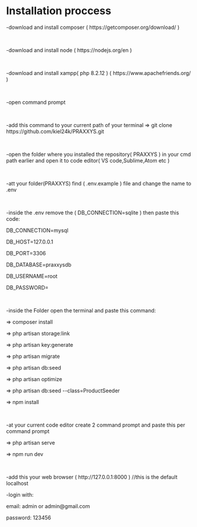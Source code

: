 <h1>Installation proccess</h1>


<p>-download and install composer ( https://getcomposer.org/download/ )</p>
<br>
<p>-download and install node ( https://nodejs.org/en )</p>
<br>
<p>-download and install xampp( php 8.2.12 ) ( https://www.apachefriends.org/ )</p>
<br>
<p>-open command prompt</p>
<br>
<p>-add this command to your current path of your terminal => git clone https://github.com/kiel24k/PRAXXYS.git</p>
<br>
<p>-open the folder where you installed the repository( PRAXXYS ) in your cmd path earlier and open it to code editor( VS code,Sublime,Atom etc )</p>
<br>
<p>-att your folder(PRAXXYS) find ( .env.example ) file and change the name to .env</p>
<br>
<p>-inside the .env remove the ( DB_CONNECTION=sqlite ) then paste this code:</p>
      <p>DB_CONNECTION=mysql</p>
      <p>DB_HOST=127.0.0.1</p>
      <p>DB_PORT=3306</p>
      <p>DB_DATABASE=praxxysdb</p>
      <p>DB_USERNAME=root</p>
      <p>DB_PASSWORD=</p>
<br>     
<p>-inside the Folder open the terminal and paste this command:</p>
    <p>=> composer install</p>
    <p>=> php artisan storage:link</p>
    <p>=> php artisan key:generate</p>
    <p>=> php artisan migrate</p>
    <p>=> php artisan db:seed</p>
    <p>=> php artisan optimize</p>
    <p>=> php artisan db:seed --class=ProductSeeder</p>
    <p>=> npm install</p>
    <br>

<p>-at your current code editor create 2 command prompt and paste this per command prompt</p>
    <p>=> php artisan serve</p>
    <p>=> npm run dev</p>
<br>
<p>-add this your web browser ( http://127.0.0.1:8000 ) //this is the default localhost</p>
<p>-login with:</p>
    <p>email: admin or admin@gmail.com</p>
    <p>password: 123456</p>


      
    


